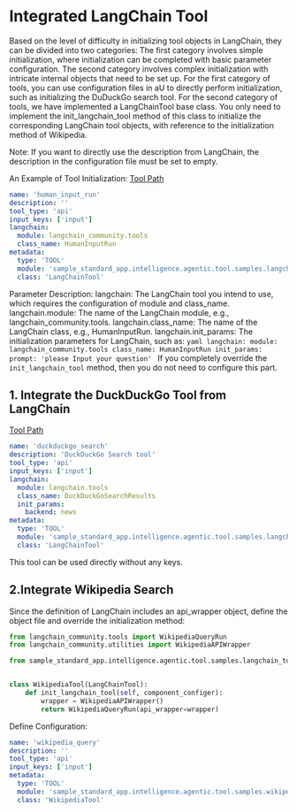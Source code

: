 # Integrated LangChain Tool

Based on the level of difficulty in initializing tool objects in LangChain, they can be divided into two categories:
The first category involves simple initialization, where initialization can be completed with basic parameter configuration.
The second category involves complex initialization with intricate internal objects that need to be set up.
For the first category of tools, you can use configuration files in aU to directly perform initialization, such as initializing the DuDuckGo search tool.
For the second category of tools, we have implemented a LangChainTool base class. You only need to implement the init_langchain_tool method of this class to initialize the corresponding LangChain tool objects, with reference to the initialization method of Wikipedia.

Note: If you want to directly use the description from LangChain, the description in the configuration file must be set to empty.

An Example of Tool Initialization:
[Tool Path](../../../../../../examples/sample_standard_app/intelligence/agentic/tool/human_input_run.yaml)
```yaml
name: 'human_input_run'
description: ''
tool_type: 'api'
input_keys: ['input']
langchain:
  module: langchain_community.tools
  class_name: HumanInputRun
metadata:
  type: 'TOOL'
  module: 'sample_standard_app.intelligence.agentic.tool.samples.langchain_tool'
  class: 'LangChainTool'
```
Parameter Description:
    langchain: The LangChain tool you intend to use, which requires the configuration of module and class_name.
    langchain.module: The name of the LangChain module, e.g., langchain_community.tools.
    langchain.class_name: The name of the LangChain class, e.g., HumanInputRun.
    langchain.init_params: The initialization parameters for LangChain, such as:
        ```yaml
        langchain:
          module: langchain_community.tools
          class_name: HumanInputRun
          init_params:
            prompt: 'please Input your question'
        ```
    If you completely override the `init_langchain_tool` method, then you do not need to configure this part.

## 1. Integrate the DuckDuckGo Tool from LangChain
[Tool Path](../../../../../../examples/sample_standard_app/intelligence/agentic/tool/duckduckgo_search.yaml)
```yaml
name: 'duckduckgo_search'
description: 'DuckDuckGo Search tool'
tool_type: 'api'
input_keys: ['input']
langchain:
  module: langchain.tools
  class_name: DuckDuckGoSearchResults
  init_params:
    backend: news
metadata:
  type: 'TOOL'
  module: 'sample_standard_app.intelligence.agentic.tool.samples.langchain_tool'
  class: 'LangChainTool'
```
This tool can be used directly without any keys.

## 2.Integrate Wikipedia Search
Since the definition of LangChain includes an api_wrapper object, define the object file and override the initialization method:

```python
from langchain_community.tools import WikipediaQueryRun
from langchain_community.utilities import WikipediaAPIWrapper

from sample_standard_app.intelligence.agentic.tool.samples.langchain_tool import LangChainTool


class WikipediaTool(LangChainTool):
    def init_langchain_tool(self, component_configer):
        wrapper = WikipediaAPIWrapper()
        return WikipediaQueryRun(api_wrapper=wrapper)
```
Define Configuration:
```yaml
name: 'wikipedia_query'
description: ''
tool_type: 'api'
input_keys: ['input']
metadata:
  type: 'TOOL'
  module: 'sample_standard_app.intelligence.agentic.tool.samples.wikipedia_query'
  class: 'WikipediaTool'
```